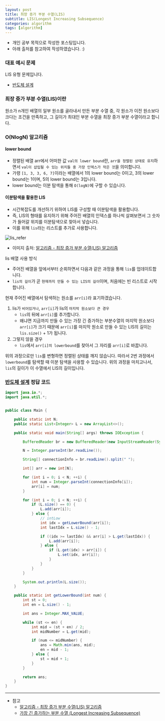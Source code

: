 ```yaml
---
layout: post
title: 최장 증가 부분 수열(LIS)
subtitle: LIS(Longest Increasing Subsequence)
categories: algorithm
tags: [algorithm]
---
```


- 개인 공부 목적으로 작성한 포스팅입니다.
- 아래 출처를 참고하여 작성하였습니다. :)

### 대표 예시 문제

LIS 유형 문제입니다.

- [반도체 설계](https://www.acmicpc.net/problem/2352)

### 최장 증가 부분 수열(LIS)이란

원소가 n개인 배열의 일부 원소를 골라내서 만든 부분 수열 중, 각 원소가 이전 원소보다 크다는 조건을 만족하고, 그 길이가 최대인 부분 수열을 최장 증가 부분 수열이라고 합니다.

### O(NlogN) 알고리즘

#### lower bound

- 정렬된 배열 arr에서 어떠한 값 `val의 lower bound`란, `arr을 정렬된 상태로 유지`하면서 `val이 삽입될 수 있는 위치들 중 가장 인덱스가 작은 것`을 의미합니다.
- 가령 `[1, 3, 3, 6, 7]`이라는 배열에서 1의 lower bound는 0이고, 3의 lower bound는 1이며, 5의 lower bound는 3입니다.
- lower bound는 이분 탐색을 통해 `O(logN)`에 구할 수 있습니다.

#### 이분탐색을 활용한 LIS

- 시간복잡도를 개선하기 위하여 LIS를 구성할 때 이분탐색을 활용합니다.
- 즉, LIS의 형태를 유지하기 위해 주어진 배열의 인덱스를 하나씩 살펴보면서 그 숫자가 들어갈 위치를 이분탐색으로 찾아서 넣습니다.
- 이를 위해 `lis`라는 리스트를 추가로 사용합니다.

![lis_refer](https://user-images.githubusercontent.com/75410527/167801236-7dce3ede-6941-4d16-8117-4baf9a02e121.png)

- 이미지 출처: [알고리즘 - 최장 증가 부분 수열(LIS) 알고리즘](https://chanhuiseok.github.io/posts/algo-49/)

lis 배열 사용 방식

- 주어진 배열을 앞에서부터 순회하면서 다음과 같은 과정을 통해 `lis`를 업데이트합니다.
- `lis의 길이`가 곧 `현재까지 만들 수 있는 LIS의 길이`이며, 처음에는 빈 리스트로 시작합니다.

현재 주어진 배열에서 탐색하는 원소를 `arr[i]`라 표기하겠습니다.

1. lis가 `비어있거나`, `arr[i]`가 lis의 `마지막 원소보다 큰 경우`
   - `lis`의 뒤에 `arr[i]`를 추가합니다.
   - 왜냐면 지금까지 만들 수 있는 가장 긴 증가하는 부분수열의 마지막 원소보다 `arr[i]`가 크기 때문에 `arr[i]`를 마지막 원소로 만들 수 있는 LIS의 길이는 `lis.size()` + 1가 됩니다.
1. 그렇지 않을 경우
   - `lis`에서 `arr[i]의 lowerbound`를 찾아서 그 자리를 `arr[i]`로 바꿉니다.

위의 과정으로만 `lis`를 변형하면 정렬된 상태를 깨지 않습니다. 따라서 2번 과정에서 `lowerbound`를 탐색할 때 이분 탐색을 사용할 수 있습니다.
위의 과정을 마치고나서, `lis`의 길이가 이 수열에서 LIS의 길이입니다.

### [반도체 설계](https://www.acmicpc.net/problem/2352) 정답 코드

```java
import java.io.*;
import java.util.*;


public class Main {

    public static int N;
    public static List<Integer> L = new ArrayList<>();

    public static void main(String[] args) throws IOException {

        BufferedReader br = new BufferedReader(new InputStreamReader(System.in));

        N = Integer.parseInt(br.readLine());

        String[] connectionInfo = br.readLine().split(" ");

        int[] arr = new int[N];

        for (int i = 0; i < N; ++i) {
            int num = Integer.parseInt(connectionInfo[i]);
            arr[i] = num;
        }

        for (int i = 0; i < N; ++i) {
            if (L.size() == 0) {
                L.add(arr[i]);
            } else {
                // intLow
                int idx = getLowerBound(arr[i]);
                int lastIdx = L.size() - 1;

                if ((idx >= lastIdx) && arr[i] > L.get(lastIdx)) {
                    L.add(arr[i]);
                } else {
                    if (L.get(idx) > arr[i]) {
                        L.set(idx, arr[i]);
                    }
                }
            }
        }

        System.out.println(L.size());
    }

    public static int getLowerBound(int num) {
        int st = 0;
        int en = L.size() - 1;

        int ans = Integer.MAX_VALUE;

        while (st <= en) {
            int mid = (st + en) / 2;
            int midNumber = L.get(mid);

            if (num <= midNumber) {
                ans = Math.min(ans, mid);
                en = mid - 1;
            } else {
                st = mid + 1;
            }
        }

        return ans;
    }
}
```

---

- 참고
  - [알고리즘 - 최장 증가 부분 수열(LIS) 알고리즘](https://chanhuiseok.github.io/posts/algo-49/)
  - [가장 긴 증가하는 부분 수열 (Longest Increasing Subsequence)](https://seungkwan.tistory.com/8)
